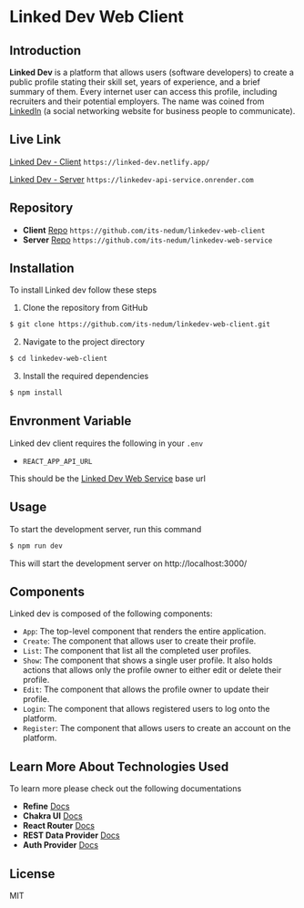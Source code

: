 # Linked Dev Web Client

## Introduction

**Linked Dev** is a platform that allows users (software developers) to create a public profile stating their skill set, years of experience, and a brief summary of them. Every internet user can access this profile, including recruiters and their potential employers.
The name was coined from [LinkedIn](https://www.linkedin.com) (a social networking website for business people to communicate).

## Live Link

[Linked Dev - Client](https://linked-dev.netlify.app/) `https://linked-dev.netlify.app/`

[Linked Dev - Server](https://linkedev-api-service.onrender.com) `https://linkedev-api-service.onrender.com`

## Repository
- **Client** [Repo](https://github.com/its-nedum/linkedev-web-client) `https://github.com/its-nedum/linkedev-web-client`
- **Server** [Repo](https://github.com/its-nedum/linkedev-web-service) `https://github.com/its-nedum/linkedev-web-service`

## Installation

To install Linked dev follow these steps
1. Clone the repository from GitHub
```bash
$ git clone https://github.com/its-nedum/linkedev-web-client.git
```
2. Navigate to the project directory
```bash
$ cd linkedev-web-client
```
3. Install the required dependencies
```bash
$ npm install
```

## Envronment Variable
Linked dev client requires the following in your `.env`

- `REACT_APP_API_URL`

This should be the [Linked Dev Web Service](https://github.com/its-nedum/linkedev-web-service) base url

## Usage

To start the development server, run this command
```bash
$ npm run dev
```
This will start the development server on http://localhost:3000/

## Components

Linked dev is composed of the following components:

- `App`: The top-level component that renders the entire application.
- `Create`: The component that allows user to create their profile.
- `List`: The component that list all the completed user profiles.
- `Show`: The component that shows a single user profile. It also holds actions that allows only the profile owner to either edit or delete their profile.
- `Edit`: The component that allows the profile owner to update their profile.
- `Login`: The component that allows registered users to log onto the platform.
- `Register`: The component that allows users to create an account on the platform.

## Learn More About Technologies Used

To learn more please check out the following documentations

- **Refine** [Docs](https://refine.dev/docs)
- **Chakra UI** [Docs](https://refine.dev/docs/)
- **React Router** [Docs](https://refine.dev/docs/core/providers/router-provider/)
- **REST Data Provider** [Docs](https://refine.dev/docs/packages/documentation/data-providers/simple-rest/)
- **Auth Provider** [Docs](https://refine.dev/docs/tutorial/understanding-authprovider/index/)

## License

MIT
